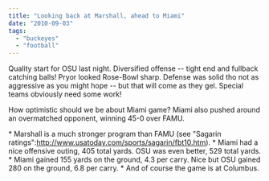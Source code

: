 ```yaml
---
title: "Looking back at Marshall, ahead to Miami"
date: "2010-09-03"
tags: 
  - "buckeyes"
  - "football"
---
```


Quality start for OSU last night. Diversified offense -- tight end and fullback catching balls! Pryor looked Rose-Bowl sharp. Defense was solid tho not as aggressive as you might hope -- but that will come as they gel. Special teams obviously need some work!

How optimistic should we be about Miami game? Miami also pushed around an overmatched opponent, winning 45-0 over FAMU.

\* Marshall is a much stronger program than FAMU (see "Sagarin ratings":http://www.usatoday.com/sports/sagarin/fbt10.htm). \* Miami had a nice offensive outing, 405 total yards. OSU was even better, 529 total yards. \* Miami gained 155 yards on the ground, 4.3 per carry. Nice but OSU gained 280 on the ground, 6.8 per carry. \* And of course the game is at Columbus.
